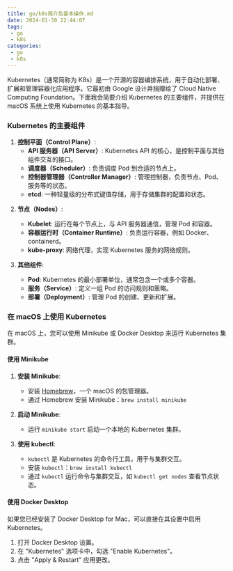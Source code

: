 ```yaml
---
title: go/k8s简介及基本操作.md
date: 2024-01-30 22:44:07
tags:
 - go
 - k8s
categories:
 - go
 - k8s
---
```

Kubernetes（通常简称为 K8s）是一个开源的容器编排系统，用于自动化部署、扩展和管理容器化应用程序。它最初由 Google 设计并捐赠给了 Cloud Native Computing Foundation。下面我会简要介绍 Kubernetes 的主要组件，并提供在 macOS 系统上使用 Kubernetes 的基本指导。

### Kubernetes 的主要组件

1. **控制平面（Control Plane）**:
   - **API 服务器（API Server）**: Kubernetes API 的核心，是控制平面与其他组件交互的接口。
   - **调度器（Scheduler）**: 负责调度 Pod 到合适的节点上。
   - **控制器管理器（Controller Manager）**: 管理控制器，负责节点、Pod、服务等的状态。
   - **etcd**: 一种轻量级的分布式键值存储，用于存储集群的配置和状态。

<!-- more -->

2. **节点（Nodes）**:
   - **Kubelet**: 运行在每个节点上，与 API 服务器通信，管理 Pod 和容器。
   - **容器运行时（Container Runtime）**: 负责运行容器，例如 Docker、containerd。
   - **kube-proxy**: 网络代理，实现 Kubernetes 服务的网络规则。

3. **其他组件**:
   - **Pod**: Kubernetes 的最小部署单位，通常包含一个或多个容器。
   - **服务（Service）**: 定义一组 Pod 的访问规则和策略。
   - **部署（Deployment）**: 管理 Pod 的创建、更新和扩展。

### 在 macOS 上使用 Kubernetes

在 macOS 上，您可以使用 Minikube 或 Docker Desktop 来运行 Kubernetes 集群。

#### 使用 Minikube

1. **安装 Minikube**:
   - 安装 [Homebrew](https://brew.sh/)，一个 macOS 的包管理器。
   - 通过 Homebrew 安装 Minikube：`brew install minikube`

2. **启动 Minikube**:
   - 运行 `minikube start` 启动一个本地的 Kubernetes 集群。

3. **使用 kubectl**:
   - `kubectl` 是 Kubernetes 的命令行工具，用于与集群交互。
   - 安装 `kubectl`：`brew install kubectl`
   - 通过 `kubectl` 运行命令与集群交互，如 `kubectl get nodes` 查看节点状态。

#### 使用 Docker Desktop

如果您已经安装了 Docker Desktop for Mac，可以直接在其设置中启用 Kubernetes。

1. 打开 Docker Desktop 设置。
2. 在 "Kubernetes" 选项卡中，勾选 "Enable Kubernetes"。
3. 点击 "Apply & Restart" 应用更改。